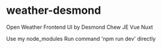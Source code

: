 # weather-desmond

Open Weather Frontend UI by Desmond Chew JE
Vue Nuxt

Use my node_modules
Run command 'npm run dev' directly

